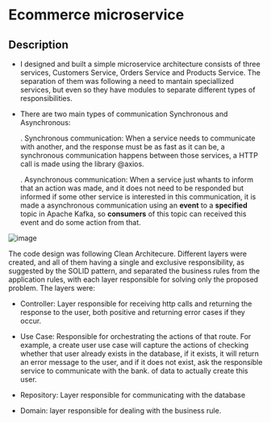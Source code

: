 # Ecommerce microservice

## Description

- I designed and built a simple microservice architecture consists of three services, Customers Service, Orders Service and Products Service. The separation of them was following a need to mantain speciallized services, but even so they have modules to separate different types of responsibilities.
- There are two main types of communication Synchronous and Asynchronous:

    . Synchronous communication: When a service needs to communicate with another, and the response must be as fast as it can be, a synchronous communication happens between those services, a HTTP call is made using the library @axios.

    . Asynchronous communication: When a service just whants to inform that an action was made, and it does not need to be responded but informed if some other service is interested in this communication, it is made a asynchronous communication using an **event** to a **specified** topic in Apache Kafka, so **consumers** of this topic can received this event and do some action from that.

![image](https://github.com/lucasccosta/ecommerce-ms/assets/25307283/9e313b13-3b2a-42e9-a612-b2ce725e4bce)


  The code design was following Clean Architecure. Different layers were created, and all of them having a single and exclusive responsibility, as suggested by the SOLID pattern, and separated the business rules from the application rules, with each layer responsible for solving only the proposed problem. The layers were:

- Controller: Layer responsible for receiving http calls and returning the response to the user, both positive and returning error cases if they occur.

- Use Case:
Responsible for orchestrating the actions of that route. For example, a create user use case will capture the actions of checking whether that user already exists in the database, if it exists, it will return an error message to the user, and if it does not exist, ask the responsible service to communicate with the bank. of data to actually create this user.

- Repository: Layer responsible for communicating with the database

- Domain: layer responsible for dealing with the business rule.
